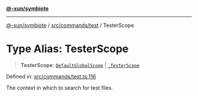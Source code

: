 [**@-xun/symbiote**](../../../../README.md)

***

[@-xun/symbiote](../../../../README.md) / [src/commands/test](../README.md) / TesterScope

# Type Alias: TesterScope

> **TesterScope**: [`DefaultGlobalScope`](../../../configure/enumerations/DefaultGlobalScope.md) \| [`_TesterScope`](../enumerations/TesterScope.md)

Defined in: [src/commands/test.ts:116](https://github.com/Xunnamius/symbiote/blob/8fd852f7d3d2b033b941b077eff32144929c5b55/src/commands/test.ts#L116)

The context in which to search for test files.
